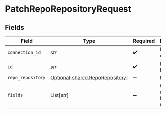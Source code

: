 # PatchRepoRepositoryRequest


## Fields

| Field                                                                    | Type                                                                     | Required                                                                 | Description                                                              |
| ------------------------------------------------------------------------ | ------------------------------------------------------------------------ | ------------------------------------------------------------------------ | ------------------------------------------------------------------------ |
| `connection_id`                                                          | *str*                                                                    | :heavy_check_mark:                                                       | ID of the connection                                                     |
| `id`                                                                     | *str*                                                                    | :heavy_check_mark:                                                       | ID of the Repository                                                     |
| `repo_repository`                                                        | [Optional[shared.RepoRepository]](../../models/shared/reporepository.md) | :heavy_minus_sign:                                                       | N/A                                                                      |
| `fields`                                                                 | List[*str*]                                                              | :heavy_minus_sign:                                                       | Comma-delimited fields to return                                         |
